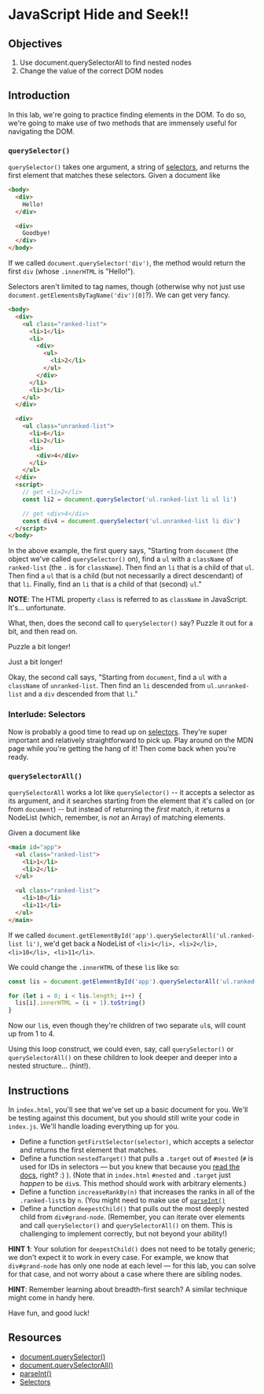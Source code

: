 # JavaScript Hide and Seek!!

## Objectives

1. Use document.querySelectorAll to find nested nodes
2. Change the value of the correct DOM nodes

## Introduction

In this lab, we're going to practice finding elements in the DOM. To do so, we're going to make use of two methods that are immensely useful for navigating the DOM.

### `querySelector()`

`querySelector()` takes one argument, a string of [selectors](https://developer.mozilla.org/en-US/docs/Web/Guide/CSS/Getting_Started/Selectors), and returns the first element that matches these selectors. Given a document like

``` html
<body>
  <div>
    Hello!
  </div>

  <div>
    Goodbye!
  </div>
</body>
```

If we called `document.querySelector('div')`, the method would return the first `div` (whose `.innerHTML` is "Hello!").

Selectors aren't limited to tag names, though (otherwise why not just use `document.getElementsByTagName('div')[0]`?). We can get very fancy.

``` html
<body>
  <div>
    <ul class="ranked-list">
      <li>1</li>
      <li>
        <div>
          <ul>
            <li>2</li>
          </ul>
        </div>
      </li>
      <li>3</li>
    </ul>
  </div>

  <div>
    <ul class="unranked-list">
      <li>6</li>
      <li>2</li>
      <li>
        <div>4</div>
      </li>
    </ul>
  </div>
  <script>
    // get <li>2</li>
    const li2 = document.querySelector('ul.ranked-list li ul li')

    // get <div>4</div>
    const div4 = document.querySelector('ul.unranked-list li div')
  </script>
</body>
```

In the above example, the first query says, "Starting from `document` (the object we've called `querySelector()` on), find a `ul` with a `className` of `ranked-list` (the `.` is for `className`). Then find an `li` that is a child of that `ul`. Then find a `ul` that is a child (but not necessarily a direct descendant) of that `li`. Finally, find an `li` that is a child of that (second) `ul`."

**NOTE**: The HTML property `class` is referred to as `className` in JavaScript. It's... unfortunate.

What, then, does the second call to `querySelector()` say? Puzzle it out for a bit, and then read on.

Puzzle a bit longer!

Just a bit longer!

Okay, the second call says, "Starting from `document`, find a `ul` with a `className` of `unranked-list`. Then find an `li` descended from `ul.unranked-list` and a `div` descended from that `li`."

### Interlude: Selectors

Now is probably a good time to read up on [selectors](https://developer.mozilla.org/en-US/docs/Web/Guide/CSS/Getting_Started/Selectors). They're super important and relatively straightforward to pick up. Play around on the MDN page while you're getting the hang of it! Then come back when you're ready.

### `querySelectorAll()`

`querySelectorAll` works a lot like `querySelector()` -- it accepts a selector as its argument, and it searches starting from the element that it's called on (or from `document`) -- but instead of returning the _first_ match, it returns a NodeList (which, remember, is _not_ an Array) of matching elements.

Given a document like

``` html
<main id="app">
  <ul class="ranked-list">
    <li>1</li>
    <li>2</li>
  </ul>

  <ul class="ranked-list">
    <li>10</li>
    <li>11</li>
  </ul>
</main>
```

If we called `document.getElementById('app').querySelectorAll('ul.ranked-list li')`, we'd get back a NodeList of `<li>1</li>, <li>2</li>, <li>10</li>, <li>11</li>`.

We could change the `.innerHTML` of these `li`s like so:

``` javascript
const lis = document.getElementById('app').querySelectorAll('ul.ranked-list li')

for (let i = 0; i < lis.length; i++) {
  lis[i].innerHTML = (i + 1).toString()
}
```

Now our `li`s, even though they're children of two separate `ul`s, will count up from 1 to 4.

Using this loop construct, we could even, say, call `querySelector()` or `querySelectorAll()` on these children to look deeper and deeper into a nested structure... (hint!).

## Instructions

In `index.html`, you'll see that we've set up a basic document for you. We'll be testing against this document, but you should still write your code in `index.js`. We'll handle loading everything up for you.

- Define a function `getFirstSelector(selector)`, which accepts a selector and returns the first element that matches.
- Define a function `nestedTarget()` that pulls a `.target` out of `#nested` (`#` is used for IDs in selectors — but you knew that because you [read the docs](https://developer.mozilla.org/en-US/docs/Web/Guide/CSS/Getting_Started/Selectors), right? :) ). (Note that in `index.html` `#nested` and `.target` just _happen_ to be `div`s. This method should work with arbitrary elements.)
- Define a function `increaseRankBy(n)` that increases the ranks in all of the `.ranked-list`s by `n`. (You might need to make use of [`parseInt()`](https://developer.mozilla.org/en-US/docs/Web/JavaScript/Reference/Global_Objects/parseInt)
- Define a function `deepestChild()` that pulls out the most deeply nested child
from `div#grand-node`. (Remember, you can iterate over elements and call
`querySelector()` and `querySelectorAll()` on them. This is challenging to
implement correctly, but not beyond your ability!)

**HINT 1**: Your solution for `deepestChild()` does not need to be totally
generic; we don't expect it to work in every case. For example, we know that
`div#grand-node` has only one node at each level — for this lab, you can solve
for that case, and not worry about a case where there are sibling nodes.

**HINT**: Remember learning about breadth-first search? A similar technique
might come in handy here.

Have fun, and good luck!

## Resources

- [document.querySelector()](https://developer.mozilla.org/en-US/docs/Web/API/Document/querySelector)
- [document.querySelectorAll()](https://developer.mozilla.org/en-US/docs/Web/API/Document/querySelectorAll)
- [parseInt()](https://developer.mozilla.org/en-US/docs/Web/JavaScript/Reference/Global_Objects/parseInt)
- [Selectors](https://developer.mozilla.org/en-US/docs/Web/Guide/CSS/Getting_Started/Selectors)
